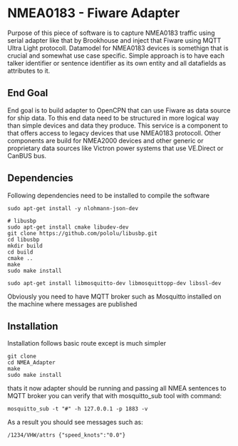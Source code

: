 # NMEA0183 - Fiware Adapter

Purpose of this piece of software is to capture NMEA0183 traffic using serial adapter like that by Brookhouse and
inject that Fiware using MQTT Ultra Light protocoll. Datamodel for NMEA0183 devices is somethign that is crucial and 
somewhat use case specific. Simple approach is to have each talker identifier or sentence identifier as its own entity 
and all datafields as attributes to it.

## End Goal
End goal is to build adapter to OpenCPN that can use Fiware as data source for ship data. To this end data need to be 
structured in more logical way than simple devices and data they produce. This service is a component to that offers 
access to legacy devices that use NMEA0183 protocoll. Other components are build for NMEA2000 devices and other 
generic or proprietary data sources like Victron power systems that use VE.Direct or CanBUS bus. 

## Dependencies
Following dependencies need to be installed to compile the software
```
sudo apt-get install -y nlohmann-json-dev

# libusbp
sudo apt-get install cmake libudev-dev
git clone https://github.com/pololu/libusbp.git
cd libusbp
mkdir build
cd build
cmake ..
make
sudo make install

sudo apt-get install libmosquitto-dev libmosquittopp-dev libssl-dev
```
Obviously you need to have MQTT broker such as Mosquitto installed on the machine where messages are published
## Installation
Installation follows basic route except is much simpler
```
git clone 
cd NMEA_Adapter
make
sudo make install
```
thats it now adapter should be running and passing all NMEA sentences to MQTT broker
you can verify that with mosquitto_sub tool with command:
```
mosquitto_sub -t "#" -h 127.0.0.1 -p 1883 -v
```
As a result you should see messages such as:
```
/1234/VHW/attrs {"speed_knots":"0.0"}
```

